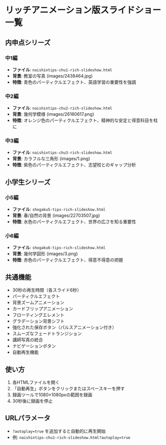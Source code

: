 # リッチアニメーション版スライドショー一覧

## 内申点シリーズ

### 中1編
- **ファイル**: `naishintips-chu1-rich-slideshow.html`
- **背景**: 教室の写真 (images/2438464.jpg)
- **特徴**: 青色のパーティクルエフェクト、英語学習の重要性を強調

### 中2編  
- **ファイル**: `naishintips-chu2-rich-slideshow.html`
- **背景**: 幾何学模様 (images/26160617.png)
- **特徴**: オレンジ色のパーティクルエフェクト、精神的な安定と得意科目を柱に

### 中3編
- **ファイル**: `naishintips-chu3-rich-slideshow.html`
- **背景**: カラフルな三角形 (images/1.png)
- **特徴**: 紫色のパーティクルエフェクト、志望校とのギャップ分析

## 小学生シリーズ

### 小5編
- **ファイル**: `shogaku5-tips-rich-slideshow.html`
- **背景**: 春/自然の背景 (images/22703507.jpg)
- **特徴**: 水色のパーティクルエフェクト、世界の広さを知る重要性

### 小6編
- **ファイル**: `shogaku6-tips-rich-slideshow.html`
- **背景**: 幾何学図形 (images/3.png)
- **特徴**: 赤色のパーティクルエフェクト、得意不得意の把握

## 共通機能
- 30秒の再生時間（各スライド6秒）
- パーティクルエフェクト
- 背景ズームアニメーション
- カードフリップアニメーション
- フローティングエレメント
- グラデーション背景シフト
- 強化された保存ボタン（パルスアニメーション付き）
- スムーズなフェードトランジション
- 講師写真の統合
- ナビゲーションボタン
- 自動再生機能

## 使い方
1. 各HTMLファイルを開く
2. 「自動再生」ボタンをクリックまたはスペースキーを押す
3. 録画ツールで1080×1080pxの範囲を録画
4. 30秒後に録画を停止

## URLパラメータ
- `?autoplay=true` を追加すると自動的に再生開始
- 例: `naishintips-chu1-rich-slideshow.html?autoplay=true`